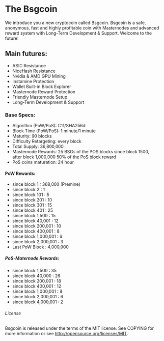

# The Bsgcoin

We introduce you a new cryptocoin called Bsgcoin.
Bsgcoin is a safe, anonymous, fast and highly profitable coin with Masternodes and advanced reward system with Long-Term Development & Support.
Welcome to the future!

## Main futures:

*	ASIC Resistance
*	NiceHash Resistance
*	Nvidia & AMD GPU Mining
*	Instamine Protection
*	Wallet Built-in Block Explorer
*	Masternode Reward Protection
*	Friendly Masternode Setup
*	Long-Term Development & Support


### Base Specs:

*	Algorithm (PoW/PoS): C11/SHA256d
*	Block Time (PoW/PoS): 1 minute/1 minute
*	Maturity: 90 blocks
*	Difficulty Retargeting: every block
*	Total Supply: 36,800,000
*	Masternode Rewards: 25 BSGs of the POS blocks since block 1500, after block 1,000,000 50% of the PoS block reward
*	PoS coins maturation: 24 hour


#### PoW Rewards:

*	since block 1         : 368,000 (Premine)
*	since block 2         : 1
*	since block 101       : 5
*	since block 201       : 10
*	since block 301       : 15
*	since block 401       : 25
*	since block 1,500     : 15
* since block 40,001    : 12
* since block 200,001   : 10
* since block 400,001   : 8
* since block 1,000,001 : 6
* since block 2,000,001 : 3
* Last PoW Block : 4,000,000


##### PoS-Maternode Rewards:

*	since block 1,500     : 35
*	since block 40,000    : 26
*	since block 200,001   : 18
*	since block 400,001   : 12
* since block 1,000,001 : 8
* since block 2,000,001 : 6
* since block 4,000,001 : 2


###### License

Bsgcoin is released under the terms of the MIT license. See COPYING for more information or see http://opensource.org/licenses/MIT.

